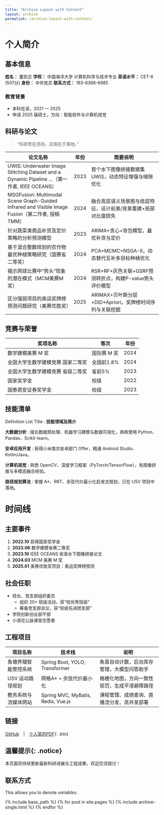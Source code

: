 ```yaml
---
title: "Archive Layout with Content"
layout: archive
permalink: /archive-layout-with-content/
---
```

# 个人简介

## 基本信息

**姓名：** 董凯志
 **学校：** 中国海洋大学 计算机科学与技术专业
 **英语水平：** CET-6 (507分)
 **身份：** 中共党员
 **联系方式：** 183-6366-6985

### 教育背景

- 本科在读，2021 — 2025
- 申请 2025 届硕士，方向：智能软件与计算机视觉

## 科研与论文

> “科研贵在坚持，应用在于落地。”

| 论文名称                                                     | 年份 | 简要说明                                                     |
| ------------------------------------------------------------ | ---- | ------------------------------------------------------------ |
| UWIS: Underwater Image Stitching Dataset and a Dynamic Pipeline …（第一作者, IEEE OCEANS） | 2023 | 首个水下图像拼接数据集 UWIS，动态特征增强与缝隙优化          |
| MSGFusion: Multimodal Scene Graph-Guided Infrared and Visible Image Fusion（第二作者, 投稿TMM） | 2024 | 融合高层语义场景图与低层特征，设计前景/背景重建+局部对比度损失 |
| 针对蔬菜类商品补货及定价策略的分析预测模型                   | 2023 | ARIMA+贪心+背包模型，最优补货与定价                          |
| 基于混合整数规划的农作物最优种植策略研究（国赛省二等奖）     | 2024 | PCA+MCMC+NSGA-II，动态替代互补多目标种植优化                 |
| 揭示网球比赛中“势头”现象的潜在模式（MCM美赛M奖）             | 2024 | RSR+RF+灰色关联+GSRF预测转折点，构建P-value势头评价模型      |
| 区分强弱项目的奥运奖牌榜预测问题研究（美赛优胜奖）           | 2025 | ARIMAX+贝叶斯分层+DID+Apriori，奖牌榜时间序列与关联挖掘      |

## 竞赛与荣誉

| 奖项名称                          | 等次        | 年份 |
| --------------------------------- | ----------- | ---- |
| 数学建模美赛 M 奖                 | 国际赛 M 奖 | 2024 |
| 全国大学生数学建模竞赛 国家二等奖 | 全国前1.8%  | 2024 |
| 全国大学生数学建模竞赛 省级二等奖 | 省前5%      | 2023 |
| 国家奖学金                        | 校级        | 2022 |
| 国泰君安证券奖学金                | 校级        | 2023 |

## 技能清单

Definition List Title
 :   **技能领域及简介**

**大数据分析**
 :   擅长数据预处理、机器学习建模与数据可视化，熟练使用 Python、Pandas、Scikit-learn。

**安卓应用开发**
 :   获得小米南京安卓部门 Offer，精通 Android Studio、Kotlin/Java。

**计算机视觉**
 :   熟悉 OpenCV、深度学习框架（PyTorch/TensorFlow），有图像拼接与多模态融合经验。

**路径规划算法**
 :   掌握 A*、RRT、余弦代价最小化启发式规划，已在 USV 项目中落地。

# 时间线

## 主要事件

1. **2022.10** 获得国家奖学金
2. **2023.06** 数学建模省赛二等奖
3. **2023.10** IEEE OCEANS 收录水下图像拼接论文
4. **2024.03** MCM 美赛 M 奖
5. **2025.01** 美赛优胜奖项目：奥运奖牌榜预测

## 社会任职

- 班长、党支部组织委员
  - 组织 20+ 班级活动，获“校优秀班级”
  - 筹备党支部会议，获“校级先进团支部”
- 学院创新创业部干部
- 小浪花公益课堂志愿者

## 工程项目

| 项目名称             | 技术栈                             | 说明                                         |
| -------------------- | ---------------------------------- | -------------------------------------------- |
| 鱼塘养殖智能管控系统 | Spring Boot, YOLO, Transformer     | 鱼苗自动计数，后台库存管理，大模型问答助手   |
| USV 运动路径规划     | 网格A* + 余弦代价最小化            | 格栅化地图，方向一致性惩罚，生成平滑避障路径 |
| 教务系统与流媒体网站 | Spring MVC, MyBatis, Redis, Vue.js | 课程管理、成绩查询、直播流分发、高并发部署   |

## 链接

[GitHub](https://github.com/your-github) | [个人简历PDF](https://chatgpt.com/g/g-p-684db796a5508191a1277b600188e289-woa/c/68398348-ced4-800c-bbd0-282433e9d88e#){: .btn}

## 温馨提示{: .notice}

本页面将持续更新最新科研进展与工程成果，欢迎交流探讨！

## 联系方式

This allows you to denote <var>variables</var>.

{% include base_path %}
{% for post in site.pages %}
{% include archive-single.html %}
{% endfor %}